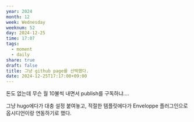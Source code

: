 ```yaml
---
year: 2024
month: 12
week: Wednesday
weeknum: 52
day: 2024-12-25
time: 17:07
tags:
  - moment
  - daily
share: true
draft: false
title: 그냥 github page를 선택했다.
date: 2024-12-25T17:17:00+09:00
---
```

돈도 없는데 무슨 월 10불씩 내면서 publish를 구독하냐....  
  
그냥 hugo에다가 대충 설정 붙여놓고, 적절한 템플릿에다가 Enveloppe 플러그인으로 옵시디언이랑 연동하기로 했다.